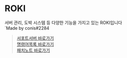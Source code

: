 # ROKI
서버 관리, 도박 시스템 등 다양한 기능을 가지고 있는 ROKI입니다<br/>
`Made by conis#2284


> [서포트서버 바로가기](https://discord.gg/syvsfBcpxH)<br/>
> [명령어목록 바로가기](https://github.com/coniser/ROKI/blob/main/Command_list.md)<br/>
> [패치노트 바로가기](https://github.com/coniser/ROKI/blob/main/Release%20Note.md)<br/>

